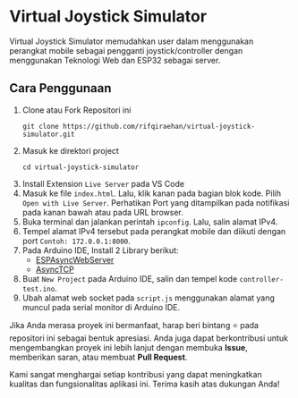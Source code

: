 # Virtual Joystick Simulator

Virtual Joystick Simulator memudahkan user dalam menggunakan perangkat mobile sebagai pengganti joystick/controller dengan menggunakan Teknologi Web dan ESP32 sebagai server.

## Cara Penggunaan

1. Clone atau Fork Repositori ini
    ```
    git clone https://github.com/rifqiraehan/virtual-joystick-simulator.git
    ```
2. Masuk ke direktori project
    ```
    cd virtual-joystick-simulator
    ```
3. Install Extension `Live Server` pada VS Code
4. Masuk ke file `index.html`. Lalu, klik kanan pada bagian blok kode. Pilih `Open with Live Server`. Perhatikan Port yang ditampilkan pada notifikasi pada kanan bawah atau pada URL browser.
5. Buka terminal dan jalankan perintah `ipconfig`. Lalu, salin alamat IPv4.
6. Tempel alamat IPv4 tersebut pada perangkat mobile dan diikuti dengan port `Contoh: 172.0.0.1:8000`.
7. Pada Arduino IDE, Install 2 Library berikut:
    -   [ESPAsyncWebServer](https://github.com/ESP32Async/ESPAsyncWebServer)
    - [AsyncTCP](https://github.com/ESP32Async/AsyncTCP)
8. Buat `New Project` pada Arduino IDE, salin dan tempel kode `controller-test.ino`.
9. Ubah alamat web socket pada `script.js` menggunakan alamat yang muncul pada serial monitor di Arduino IDE.

Jika Anda merasa proyek ini bermanfaat, harap beri bintang ⭐ pada repositori ini sebagai bentuk apresiasi. Anda juga dapat berkontribusi untuk mengembangkan proyek ini lebih lanjut dengan membuka **Issue**, memberikan saran, atau membuat **Pull Request**.

Kami sangat menghargai setiap kontribusi yang dapat meningkatkan kualitas dan fungsionalitas aplikasi ini. Terima kasih atas dukungan Anda!